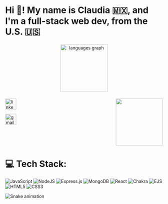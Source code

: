 # Hi 👋! My name is Claudia 🇲🇽, and I'm a full-stack web dev, from the U.S. 🇺🇸

###

<div align="center">
  <img src="https://github-readme-stats.vercel.app/api/top-langs?username=BarreraClaudia&locale=en&hide_title=false&layout=compact&card_width=320&langs_count=5&theme=dracula&hide_border=false" height="150" alt="languages graph"  />
</div>

###

<img align="right" height="150" src="https://media0.giphy.com/media/v1.Y2lkPTc5MGI3NjExdjJzeGIxZWpmMzU0bHlvOTZjMTAzYjljam5vcnVtYm9oMjJwZ3h2OCZlcD12MV9pbnRlcm5hbF9naWZfYnlfaWQmY3Q9Zw/R9oSPHsLIRJWdO0svR/giphy.gif"  />

###

<div align="left">

<a href="https://www.youtube.com/watch?v=dQw4w9WgXcQ"><img src="https://img.shields.io/static/v1?message=LinkedIn&logo=linkedin&label=&color=0077B5&logoColor=white&labelColor=&style=for-the-badge" height="35" alt="linkedin logo"  /></a>

<a href="mailto:claudiabarrera.code@gmail.com"><img src="https://img.shields.io/static/v1?message=Gmail&logo=gmail&label=&color=D14836&logoColor=white&labelColor=&style=for-the-badge" height="35" alt="gmail logo"  /></a>

</div>

###

<br clear="both">

###

# 💻 Tech Stack:

<!-- Badges from https://github.com/Ileriayo/markdown-badges -->

![JavaScript](https://img.shields.io/badge/javascript-%23323330.svg?style=for-the-badge&logo=javascript&logoColor=%23F7DF1E)
![NodeJS](https://img.shields.io/badge/node.js-6DA55F?style=for-the-badge&logo=node.js&logoColor=white)
![Express.js](https://img.shields.io/badge/express.js-%23404d59.svg?style=for-the-badge&logo=express&logoColor=%2361DAFB)
![MongoDB](https://img.shields.io/badge/MongoDB-%234ea94b.svg?style=for-the-badge&logo=mongodb&logoColor=white)
![React](https://img.shields.io/badge/react-%2320232a.svg?style=for-the-badge&logo=react&logoColor=%2361DAFB)
![Chakra](https://img.shields.io/badge/chakra-%234ED1C5.svg?style=for-the-badge&logo=chakraui&logoColor=white)
![EJS](https://img.shields.io/badge/ejs-%23B4CA65.svg?style=for-the-badge&logo=ejs&logoColor=black)
![HTML5](https://img.shields.io/badge/html5-%23E34F26.svg?style=for-the-badge&logo=html5&logoColor=white)
![CSS3](https://img.shields.io/badge/css3-%231572B6.svg?style=for-the-badge&logo=css3&logoColor=white)

<img src="https://raw.githubusercontent.com/BarreraClaudia/BarreraClaudia/output/snake.svg" alt="Snake animation" />

###
